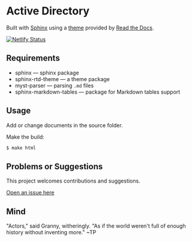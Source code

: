 # Active Directory

Built with [Sphinx](https://www.sphinx-doc.org) using a [theme](https://github.com/readthedocs/sphinx_rtd_theme) provided
by [Read the Docs](https://readthedocs.org/).

[![Netlify Status](https://api.netlify.com/api/v1/badges/d4eb34a1-fa70-46c1-833e-f24359559ea9/deploy-status)](https://app.netlify.com/sites/rococo-twilight-6aa398/deploys)

## Requirements

* sphinx — sphinx package
* sphinx-rtd-theme — a theme package
* myst-parser — parsing `.md` files
* sphinx-markdown-tables — package for Markdown tables support

## Usage

Add or change documents in the source folder.

Make the build:
```bash
$ make html
```

## Problems or Suggestions

This project welcomes contributions and suggestions. 

[Open an issue here](https://github.com/tymyrddin/red-ad/issues)

## Mind

"Actors," said Granny, witheringly. "As if the world weren't full of enough history without inventing more." ~TP
